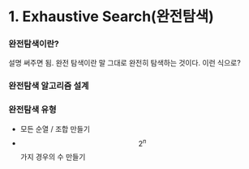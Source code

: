 # 1. Exhaustive Search\(완전탐색\)

### 완전탐색이란?

설명 써주면 됨. 완전 탐색이란 말 그대로 완전히 탐색하는 것이다. 이런 식으로?

### 완전탐색 알고리즘 설계

### 완전탐색 유형

* 모든 순열 / 조합 만들기
* $$2^n$$가지 경우의 수 만들기




